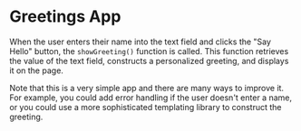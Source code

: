 # Greetings App

When the user enters their name into the text field and clicks the "Say Hello" button, the `showGreeting()` function is called. This function retrieves the value of the text field, constructs a personalized greeting, and displays it on the page.

Note that this is a very simple app and there are many ways to improve it. For example, you could add error handling if the user doesn't enter a name, or you could use a more sophisticated templating library to construct the greeting.
